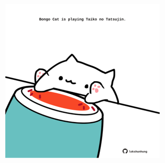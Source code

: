 <!-- built at 10/08/2025, 19:00:36 UTC -->
<p align="center">
  <img width="500" height="500" src="./ReadmeImage.svg">
</p>

